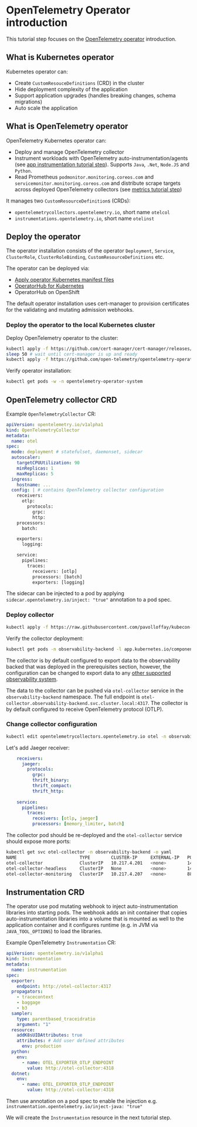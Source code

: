 # OpenTelemetry Operator introduction

This tutorial step focuses on the [OpenTelemetry operator](https://github.com/open-telemetry/opentelemetry-operator) introduction.

## What is Kubernetes operator

Kubernetes operator can:
* Create `CustomResouceDefinitions` (CRD) in the cluster
* Hide deployment complexity of the application
* Support application upgrades (handles breaking changes, schema migrations)
* Auto scale the application

## What is OpenTelemetry operator

OpenTelemetry Kubernetes operator can:
* Deploy and manage OpenTelemetry collector
* Instrument workloads with OpenTelemetry auto-instrumentation/agents (see [app instrumentation tutorial step](./03-app-instrumentation.md)). Supports `Java`, `.Net`, `Node.JS` and `Python`.
* Read Prometheus `podmonitor.monitoring.coreos.com` and `servicemonitor.monitoring.coreos.com` and distribute scrape targets across deployed OpenTelemetry collectors (see [metrics tutorial step](./04-metrics.md))

It manages two `CustomResourceDefinition`s (CRDs):
* `opentelemetrycollectors.opentelemetry.io`, short name `otelcol`
* `instrumentations.opentelemetry.io`, short name `otelinst`

## Deploy the operator

The operator installation consists of the operator `Deployment`, `Service`, `ClusterRole`, `ClusterRoleBinding`, `CustomResourceDefinitions` etc.

The operator can be deployed via:
* [Apply operator Kubernetes manifest files](https://github.com/open-telemetry/opentelemetry-operator/releases)
* [OperatorHub for Kubernetes](https://operatorhub.io/operator/opentelemetry-operator)
* OperatorHub on OpenShift

The default operator installation uses cert-manager to provision certificates for the validating and mutating admission webhooks.

### Deploy the operator to the local Kubernetes cluster

Deploy OpenTelemetry operator to the cluster:

```bash
kubectl apply -f https://github.com/cert-manager/cert-manager/releases/download/v1.11.0/cert-manager.yaml
sleep 50 # wait until cert-manager is up and ready
kubectl apply -f https://github.com/open-telemetry/opentelemetry-operator/releases/download/v0.74.0/opentelemetry-operator.yaml
```

Verify operator installation:

```bash
kubectl get pods -w -n opentelemetry-operator-system
```

## OpenTelemetry collector CRD

Example `OpenTelemetryCollector` CR:

```yaml
apiVersion: opentelemetry.io/v1alpha1
kind: OpenTelemetryCollector
metadata:
  name: otel
spec:
  mode: deployment # statefulset, daemonset, sidecar
  autoscaler:
    targetCPUUtilization: 90
    minReplicas: 1
    maxReplicas: 5
  ingress:
    hostname: ...
  config: | # contains OpenTelemetry collector configuration
    receivers:
      otlp:
        protocols:
          grpc:
          http:
    processors:
      batch:

    exporters:
      logging:

    service:
      pipelines:
        traces:
          receivers: [otlp]
          processors: [batch]
          exporters: [logging]
```

The sidecar can be injected to a pod by applying `sidecar.opentelemetry.io/inject: "true"` annotation to a pod spec.

### Deploy collector

```bash
kubectl apply -f https://raw.githubusercontent.com/pavolloffay/kubecon-eu-2023-opentelemetry-kubernetes-tutorial/main/backend/02-collector.yaml
```

Verify the collector deployment:
```bash
kubectl get pods -n observability-backend -l app.kubernetes.io/component=opentelemetry-collector -w 
```

The collector is by default configured to export data to the observability backed that was deployed in the prerequisites section, however, the configuration can be changed to export data to any [other supported observability system](https://github.com/open-telemetry/opentelemetry-collector-contrib/tree/main/exporter).

The data to the collector can be pushed via `otel-collector` service in the `observability-backend` namespace. The full endpoint is `otel-collector.observability-backend.svc.cluster.local:4317`. The collector is by default configured to receive OpenTelemetry protocol (OTLP).

### Change collector configuration

```bash
kubectl edit opentelemetrycollectors.opentelemetry.io otel -n observability-backend 
```

Let's add Jaeger receiver:

```yaml
    receivers:
      jaeger:
        protocols:
          grpc:
          thrift_binary:
          thrift_compact:
          thrift_http:
        
    service:
      pipelines:
        traces:
          receivers: [otlp, jaeger]
          processors: [memory_limiter, batch]
```

The collector pod should be re-deployed and the `otel-collector` service should expose more ports:

```bash
kubectl get svc otel-collector -n observability-backend -o yaml
NAME                        TYPE        CLUSTER-IP     EXTERNAL-IP   PORT(S)                                                             AGE
otel-collector              ClusterIP   10.217.4.201   <none>        14250/TCP,6832/UDP,6831/UDP,14268/TCP,4317/TCP,4318/TCP,55681/TCP   5m15s
otel-collector-headless     ClusterIP   None           <none>        14250/TCP,6832/UDP,6831/UDP,14268/TCP,4317/TCP,4318/TCP,55681/TCP   5m15s
otel-collector-monitoring   ClusterIP   10.217.4.207   <none>        8888/TCP  
```

## Instrumentation CRD

The operator use pod mutating webhook to inject auto-instrumentation libraries into starting pods.
The webhook adds an init container that copies auto-instrumentation libraries into a volume that is mounted as well to the application container and
it configures runtime (e.g. in JVM via `JAVA_TOOL_OPTIONS`) to load the libraries.


Example OpenTelemetry `Instrumentation` CR:

```yaml
apiVersion: opentelemetry.io/v1alpha1
kind: Instrumentation
metadata:
  name: instrumentation
spec:
  exporter:
    endpoint: http://otel-collector:4317
  propagators:
    - tracecontext
    - baggage
    - b3
  sampler:
    type: parentbased_traceidratio
    argument: "1"
  resource:
    addK8sUIDAttributes: true
    attributes: # Add user defined attributes
      env: production
  python:
    env:
      - name: OTEL_EXPORTER_OTLP_ENDPOINT
        value: http://otel-collector:4318
  dotnet:
    env:
      - name: OTEL_EXPORTER_OTLP_ENDPOINT
        value: http://otel-collector:4318
```

Then use annotation on a pod spec to enable the injection e.g. `instrumentation.opentelemetry.io/inject-java: "true"`

We will create the `Instrumentation` resource in the next tutorial step.
